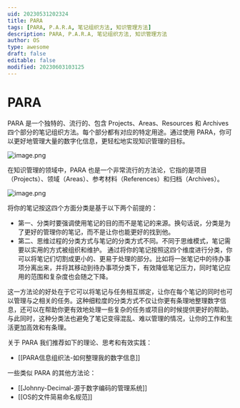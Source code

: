 ```yaml
---
uid: 20230531202324
title: PARA
tags: [PARA, P.A.R.A, 笔记组织方法, 知识管理方法]
description: PARA, P.A.R.A, 笔记组织方法, 知识管理方法
author: OS
type: awesome
draft: false
editable: false
modified: 20230603103125
---
```


# PARA

PARA 是一个独特的、流行的、包含 Projects、Areas、Resources 和 Archives 四个部分的笔记组织方法。每个部分都有对应的特定用途。通过使用 PARA，你可以更好地管理大量的数字化信息，更轻松地实现知识管理的目标。

![image.png](https://cdn.pkmer.cn/images/20230531205558.png!pkmer)

在知识管理的领域中，PARA 也是一个非常流行的方法论，它指的是项目（Projects）、领域（Areas）、参考材料（References）和归档（Archives）。

![image.png](https://cdn.pkmer.cn/images/20230531205523.png!pkmer)

将你的笔记按这四个方面分类是基于以下两个前提的：

- 第一、分类时要强调使用笔记的目的而不是笔记的来源。换句话说，分类是为了更好的管理你的笔记，而不是让你也能更好的找到他。
- 第二、思维过程的分类方式与笔记的分类方式不同。不同于思维模式，笔记需要以实用的方式被组织和维护。 通过将你的笔记按照这四个维度进行分类，你可以将笔记们切割成更小的、更易于处理的部分。比如将一张笔记中的待办事项分离出来，并将其移动到待办事项分类下，有效降低笔记压力，同时笔记应用的范围和复杂度也会随之下降。

这一方法论的好处在于它可以将笔记与任务相互绑定，让你在每个笔记的同时也可以管理与之相关的任务。这种细粒度的分类方式不仅让你更有条理地整理数字信息，还可以在帮助你更有效地处理一些复杂的任务或项目的时候提供更好的帮助。与此同时，这种分类法也避免了笔记变得混乱、难以管理的情况，让你的工作和生活更加高效和有条理。

关于 PARA 我们推荐如下的理论、思考和有效实践：

- [[PARA信息组织法-如何整理我的数字信息]]

一些类似 PARA 的其他方法论：

- [[Johnny-Decimal-源于数字编码的管理系统]]
- [[OS的文件简易命名规范]]